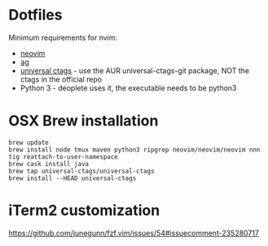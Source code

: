 # Dotfiles

Minimum requirements for nvim:

* [neovim](https://github.com/neovim/neovim)
* [ag](https://github.com/ggreer/the_silver_searcher)
* [universal ctags](https://github.com/universal-ctags/ctags) - use the AUR universal-ctags-git package, NOT the ctags in the official repo
* Python 3 - deoplete uses it, the executable needs to be python3

# OSX Brew installation

```
brew update
brew install node tmux maven python3 ripgrep neovim/neovim/neovim nnn tig reattach-to-user-namespace
brew cask install java
brew tap universal-ctags/universal-ctags
brew install --HEAD universal-ctags
```

# iTerm2 customization

https://github.com/junegunn/fzf.vim/issues/54#issuecomment-235280717
